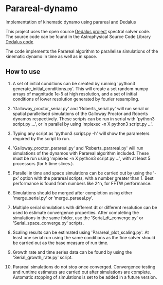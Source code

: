 # Parareal-dynamo
Implementation of kinematic dynamo using parareal and Dedalus

This project uses the open source [Dedalus project](http://dedalus-project.org) spectral solver code.
The source code can be found in the Astrophysical Source Code Library [Dedalus code](http://ascl.net/1603.015).

The code implements the Parareal algorithm to parallelise simulations of the kinematic dynamo in time 
as well as in space. 

## How to use
1. A set of initial conditions can be created by running 'python3 generate_initial_conditions.py'. This will create a set random numpy arrays of magnitude 1e-5 at high resolution, and a set of initial conditions of lower resolution generated by fourier resampling.

2. 'Galloway_proctor_serial.py' and 'Roberts_serial.py' will run serial or spatial parallelised simulations of the Galloway Proctor and Roberts dynamos respectively. These scripts can be run in serial with 'python3 script.py ...', or in parallel by using 'mpiexec -n X python3 script.py ...'.

3. Typing any script as 'python3 script.py -h' will show the parameters required by the script to run. 

4. 'Galloway_proctor_parareal.py' and 'Roberts_parareal.py' will run simulations of the dynamos with Parareal algorithm included. These must be run using 'mpiexec -n X python3 script.py ...', with at least 5 processors (for 5 time slices.). 

5. Parallel in time and space simulations can be carried out by using the '-px' option with the parareal scripts, with a number greater than 1. Best performance is found from numbers like 2^n, for FFTW performance. 

6. Simulations should be merged after completion using either 'merge_serial.py' or 'merge_paraeal.py'.

7. Multiple serial simulations with different dt or different resolution can be used to estimate convergence properties. After completing the simulations in the same folder, use the 'Serial_dt_converge.py' or 'Serial_space_converge.py' scripts.

8. Scaling results can be estimated using 'Parareal_plot_scaling.py'. At least one serial run using the same conditions as the fine solver should be carried out as the base measure of run time. 

9. Growth rate and time series data can be found by using the 'Serial_growth_rate.py' script. 

10. Parareal simulations do not stop once converged. Convergence testing and runtime estimates are carried out after simulations are complete. Automatic stopping of simulations is set to be added in a future version. 
